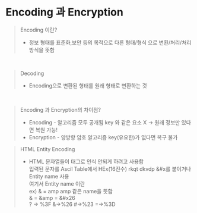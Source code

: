 # Encoding  과 Encryption

> Encoding 이란?
> - 정보 형태를 표준화,보안 등의 목적으로 다른 형태/형식 으로 변환/처리/처리방식을 뜻함
<br>

> Decoding
> - Encoding으로 변환된 형태를 원래 형태로 변환하는 것
<br>

> Encoding  과 Encryption의 차이점?<br>
> - Encoding - 알고리즘 모두 공개됨 key 와 같은 요소 X -> 원래 정보만 있다면 복원 가능!<br>
> - Encryption - 양방향 암호 알고리즘 key(유요한)가 없다면 복구 불가

> HTML Entity Encoding
> - HTML 문자열들이 태그로 인식 안되게 하려고 사용함<br>
> 입력된 문자를 Ascil Table에서 HEx(16진수) rkqt dkvdp &#x를 붙이거나 Entity name 사용<br>
> 여기서 Entity name 이란<br>ex) & = amp  amp 같은 name을 뜻함<br>
> & = &amp = &#x26<br>
> ? -> %3F        &->%26        #->%23        =->%3D
